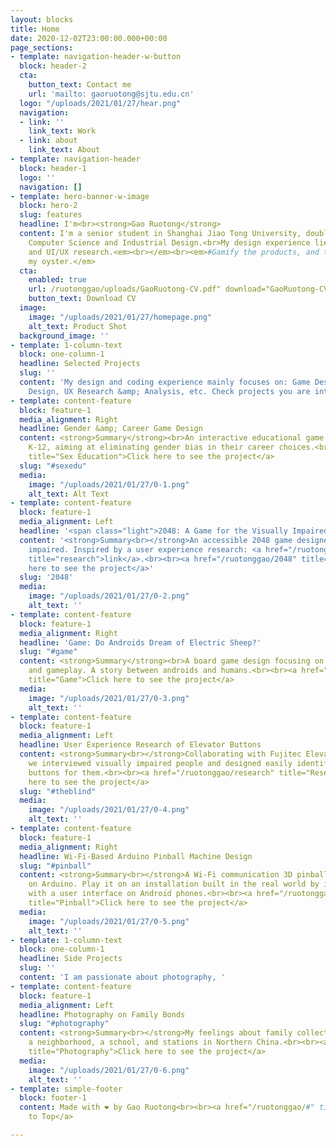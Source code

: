 ```yaml
---
layout: blocks
title: Home
date: 2020-12-02T23:00:00.000+00:00
page_sections:
- template: navigation-header-w-button
  block: header-2
  cta:
    button_text: Contact me
    url: 'mailto: gaoruotong@sjtu.edu.cn'
  logo: "/uploads/2021/01/27/hear.png"
  navigation:
  - link: ''
    link_text: Work
  - link: about
    link_text: About
- template: navigation-header
  block: header-1
  logo: ''
  navigation: []
- template: hero-banner-w-image
  block: hero-2
  slug: features
  headline: I'm<br><strong>Gao Ruotong</strong>
  content: I'm a senior student in Shanghai Jiao Tong University, double major in
    Computer Science and Industrial Design.<br>My design experience lies in Game Design
    and UI/UX research.<em><br></em><br><em>#Gamify the products, and the world is
    my oyster.</em>
  cta:
    enabled: true
    url: /ruotonggao/uploads/GaoRuotong-CV.pdf" download="GaoRuotong-CV.pdf
    button_text: Download CV
  image:
    image: "/uploads/2021/01/27/homepage.png"
    alt_text: Product Shot
  background_image: ''
- template: 1-column-text
  block: one-column-1
  headline: Selected Projects
  slug: ''
  content: 'My design and coding experience mainly focuses on: Game Design, UX/UI
    Design, UX Research &amp; Analysis, etc. Check projects you are interested in.'
- template: content-feature
  block: feature-1
  media_alignment: Right
  headline: Gender &amp; Career Game Design
  content: <strong>Summary</strong><br>An interactive educational game designed for
    K-12, aiming at eliminating gender bias in their career choices.<br><br><a href="/ruotonggao/gender"
    title="Sex Education">Click here to see the project</a>
  slug: "#sexedu"
  media:
    image: "/uploads/2021/01/27/0-1.png"
    alt_text: Alt Text
- template: content-feature
  block: feature-1
  media_alignment: Left
  headline: '<span class="light">2048: A Game for the Visually Impaired</span>'
  content: '<strong>Summary<br></strong>An accessible 2048 game designed for the visually
    impaired. Inspired by a user experience research: <a href="/ruotonggao/#theblind"
    title="research">link</a>.<br><br><a href="/ruotonggao/2048" title="2048">Click
    here to see the project</a>'
  slug: '2048'
  media:
    image: "/uploads/2021/01/27/0-2.png"
    alt_text: ''
- template: content-feature
  block: feature-1
  media_alignment: Right
  headline: 'Game: Do Androids Dream of Electric Sheep?'
  slug: "#game"
  content: <strong>Summary</strong><br>A board game design focusing on concept design
    and gameplay. A story between androids and humans.<br><br><a href="https://ifatess.life/ruotonggao/game"
    title="Game">Click here to see the project</a>
  media:
    image: "/uploads/2021/01/27/0-3.png"
    alt_text: ''
- template: content-feature
  block: feature-1
  media_alignment: Left
  headline: User Experience Research of Elevator Buttons
  content: <strong>Summary<br></strong>Collaborating with Fujitec Elevator Company,
    we interviewed visually impaired people and designed easily identifiable elevator
    buttons for them.<br><br><a href="/ruotonggao/research" title="Research">Click
    here to see the project</a>
  slug: "#theblind"
  media:
    image: "/uploads/2021/01/27/0-4.png"
    alt_text: ''
- template: content-feature
  block: feature-1
  media_alignment: Right
  headline: Wi-Fi-Based Arduino Pinball Machine Design
  slug: "#pinball"
  content: <strong>Summary<br></strong>A Wi-Fi communication 3D pinball game based
    on Arduino. Play it on an installation built in the real world by interacting
    with a user interface on Android phones.<br><br><a href="/ruotonggao/pinball"
    title="Pinball">Click here to see the project</a>
  media:
    image: "/uploads/2021/01/27/0-5.png"
    alt_text: ''
- template: 1-column-text
  block: one-column-1
  headline: Side Projects
  slug: ''
  content: 'I am passionate about photography, '
- template: content-feature
  block: feature-1
  media_alignment: Left
  headline: Photography on Family Bonds
  slug: "#photography"
  content: <strong>Summary<br></strong>My feelings about family collected in a market,
    a neighborhood, a school, and stations in Northern China.<br><br><a href="/ruotonggao/photography"
    title="Photography">Click here to see the project</a>
  media:
    image: "/uploads/2021/01/27/0-6.png"
    alt_text: ''
- template: simple-footer
  block: footer-1
  content: Made with ❤︎ by Gao Ruotong<br><br><a href="/ruotonggao/#" title="">Back
    to Top</a>

---
```

